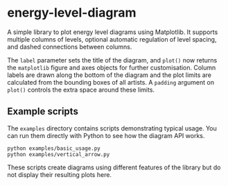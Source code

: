 # energy-level-diagram

A simple library to plot energy level diagrams using Matplotlib. It supports multiple columns of levels, optional automatic regulation of level spacing, and dashed connections between columns.

The `label` parameter sets the title of the diagram, and `plot()` now returns the
``matplotlib`` figure and axes objects for further customisation. Column labels
are drawn along the bottom of the diagram and the plot limits are calculated from
the bounding boxes of all artists. A `padding` argument on `plot()` controls the
extra space around these limits.

## Example scripts

The `examples` directory contains scripts demonstrating typical usage. You can run them directly with Python to see how the diagram API works.

```
python examples/basic_usage.py
python examples/vertical_arrow.py
```

These scripts create diagrams using different features of the library but do not display their resulting plots here.

